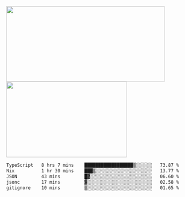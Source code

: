 <a href="https://github.com/anuraghazra/github-readme-stats">
  <img height=200 width=420 align="center" src="https://github-readme-stats.vercel.app/api?username=airRnot1106&hide_title=true&show_icons=true&rank_icon=github" />
</a>
<a href="https://github.com/anuraghazra/convoychat">
  <img height=200 width=320 align="center" src="https://github-readme-stats.vercel.app/api/top-langs/?username=airRnot1106&hide_title=true&layout=compact&hide=html,css" />
</a>

<!--START_SECTION:waka-->

```txt
TypeScript   8 hrs 7 mins    ██████████████████▒░░░░░░   73.87 %
Nix          1 hr 30 mins    ███▒░░░░░░░░░░░░░░░░░░░░░   13.77 %
JSON         43 mins         █▓░░░░░░░░░░░░░░░░░░░░░░░   06.60 %
jsonc        17 mins         ▓░░░░░░░░░░░░░░░░░░░░░░░░   02.58 %
gitignore    10 mins         ▒░░░░░░░░░░░░░░░░░░░░░░░░   01.65 %
```

<!--END_SECTION:waka-->
